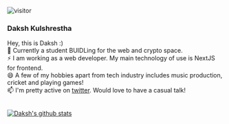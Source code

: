 ![visitor](https://visitor-badge.glitch.me/badge?page_id=dawksh.dawksh)
 
### Daksh Kulshrestha

Hey, this is Daksh :)
<br>
💬 Currently a student BUIDLing for the web and crypto space.
<br>
⚡ I am working as a web developer. My main technology of use is NextJS for frontend.
<br>
😄 A few of my hobbies apart from tech industry includes music production, cricket and playing games!
<br> 
📫 I'm pretty active on [twitter](https://twitter.com/dawksh). Would love to have a casual talk!
<br>
<br>

[![Daksh's github stats](https://github-readme-stats.vercel.app/api?username=dawksh&count_private=true&show_icons=true&theme=radical)](https://github.com/DevDaksh/github-readme-stats)

<!--
**DevDaksh/DevDaksh** is a ✨ _special_ ✨ repository because its `README.md` (this file) appears on your GitHub profile.

Here are some ideas to get you started:

-  I’m currently working on ...
- 🌱 I’m currently learning ...
- 👯 I’m looking to collaborate on ...
- 🤔 I’m looking for help with ...
- 💬 Ask me about ...
- 📫 How to reach me: ...
- 😄 Pronouns: ...
- ⚡ Fun fact: ...
-->
